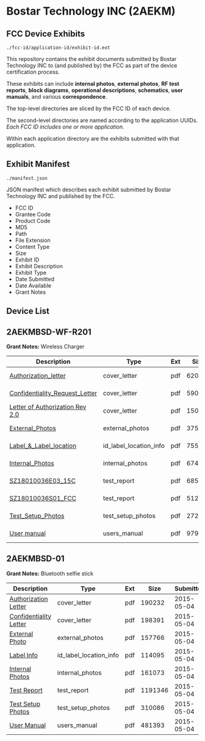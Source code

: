 # Bostar Technology INC (2AEKM)
## FCC Device Exhibits

```
./fcc-id/application-id/exhibit-id.ext
```

This repository contains the exhibit documents submitted by Bostar Technology INC to (and published by) the FCC as part of the device certification process.

These exhibits can include **internal photos**, **external photos**, **RF test reports**, **block diagrams**, **operational descriptions**, **schematics**, **user manuals**, and various **correspondence**.

The top-level directories are sliced by the FCC ID of each device.

The second-level directories are named according to the application UUIDs. *Each FCC ID includes one or more application.*

Within each application directory are the exhibits submitted with that application. 

## Exhibit Manifest

```
./manifest.json
```

JSON manifest which describes each exhibit submitted by Bostar Technology INC and published by the FCC.

- FCC ID
- Grantee Code
- Product Code
- MD5
- Path
- File Extension
- Content Type
- Size
- Exhibit ID
- Exhibit Description
- Exhibit Type
- Date Submitted
- Date Available
- Grant Notes

## Device List
## 2AEKMBSD-WF-R201
**Grant Notes:** Wireless Charger

| Description | Type | Ext | Size | Submitted | Available |
| ----------- | ---- | --- | ---- | --------- | --------- |
| [Authorization_letter](2AEKMBSD-WF-R201/dd43b7f5c8d94e4a9b2ef9f840157811/3851285.pdf) | cover_letter | pdf | 620526 | 2018-05-15 | 2018-05-15 |
| [Confidentiality_Request_Letter](2AEKMBSD-WF-R201/dd43b7f5c8d94e4a9b2ef9f840157811/3851286.pdf) | cover_letter | pdf | 590943 | 2018-05-15 | 2018-05-15 |
| [Letter of Authorization Rev 2.0](2AEKMBSD-WF-R201/dd43b7f5c8d94e4a9b2ef9f840157811/3851288.pdf) | cover_letter | pdf | 15079 | 2018-05-15 | 2018-05-15 |
| [External_Photos](2AEKMBSD-WF-R201/dd43b7f5c8d94e4a9b2ef9f840157811/3851283.pdf) | external_photos | pdf | 375651 | 2018-05-15 | 2018-05-15 |
| [Label_&_Label_location](2AEKMBSD-WF-R201/dd43b7f5c8d94e4a9b2ef9f840157811/3851287.pdf) | id_label_location_info | pdf | 75580 | 2018-05-15 | 2018-05-15 |
| [Internal_Photos](2AEKMBSD-WF-R201/dd43b7f5c8d94e4a9b2ef9f840157811/3851284.pdf) | internal_photos | pdf | 674993 | 2018-05-15 | 2018-05-15 |
| [SZ18010036E03_15C](2AEKMBSD-WF-R201/dd43b7f5c8d94e4a9b2ef9f840157811/3851289.pdf) | test_report | pdf | 685693 | 2018-05-15 | 2018-05-15 |
| [SZ18010036S01_FCC](2AEKMBSD-WF-R201/dd43b7f5c8d94e4a9b2ef9f840157811/3851290.pdf) | test_report | pdf | 512660 | 2018-05-15 | 2018-05-15 |
| [Test_Setup_Photos](2AEKMBSD-WF-R201/dd43b7f5c8d94e4a9b2ef9f840157811/3851282.pdf) | test_setup_photos | pdf | 272891 | 2018-05-15 | 2018-05-15 |
| [User manual](2AEKMBSD-WF-R201/dd43b7f5c8d94e4a9b2ef9f840157811/3851291.pdf) | users_manual | pdf | 979926 | 2018-05-15 | 2018-05-15 |
## 2AEKMBSD-01
**Grant Notes:** Bluetooth selfie stick

| Description | Type | Ext | Size | Submitted | Available |
| ----------- | ---- | --- | ---- | --------- | --------- |
| [Authorization Letter](2AEKMBSD-01/97adff512a3605ad2964ebd1910fc231/2603586.pdf) | cover_letter | pdf | 190232 | 2015-05-04 | 2015-05-04 |
| [Confidentiality Letter](2AEKMBSD-01/97adff512a3605ad2964ebd1910fc231/2603587.pdf) | cover_letter | pdf | 198391 | 2015-05-04 | 2015-05-04 |
| [External Photo](2AEKMBSD-01/97adff512a3605ad2964ebd1910fc231/2603585.pdf) | external_photos | pdf | 157766 | 2015-05-04 | 2015-05-04 |
| [Label Info](2AEKMBSD-01/97adff512a3605ad2964ebd1910fc231/2603589.pdf) | id_label_location_info | pdf | 114095 | 2015-05-04 | 2015-05-04 |
| [Internal Photos](2AEKMBSD-01/97adff512a3605ad2964ebd1910fc231/2603588.pdf) | internal_photos | pdf | 161073 | 2015-05-04 | 2015-05-04 |
| [Test Report](2AEKMBSD-01/97adff512a3605ad2964ebd1910fc231/2603590.pdf) | test_report | pdf | 1191346 | 2015-05-04 | 2015-05-04 |
| [Test Setup Photos](2AEKMBSD-01/97adff512a3605ad2964ebd1910fc231/2603591.pdf) | test_setup_photos | pdf | 310086 | 2015-05-04 | 2015-05-04 |
| [User Manual](2AEKMBSD-01/97adff512a3605ad2964ebd1910fc231/2603592.pdf) | users_manual | pdf | 481393 | 2015-05-04 | 2015-05-04 |
